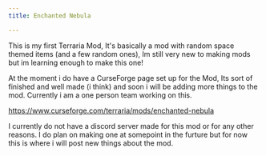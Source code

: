 ```yaml
---
title: Enchanted Nebula

---
```

This is my first Terraria Mod, It's basically a mod with random space themed items (and a few random ones), Im still very new to making mods but im learning enough to make this one!

At the moment i do have a CurseForge page set up for the Mod, Its sort of finished and well made (i think) and soon i will be adding more things to the mod. Currently i am a one person team working on this. 

https://www.curseforge.com/terraria/mods/enchanted-nebula

I currently do not have a discord server made for this mod or for any other reasons. I do plan on making one at somepoint in the furture but for now this is where i will post new things about the mod.
